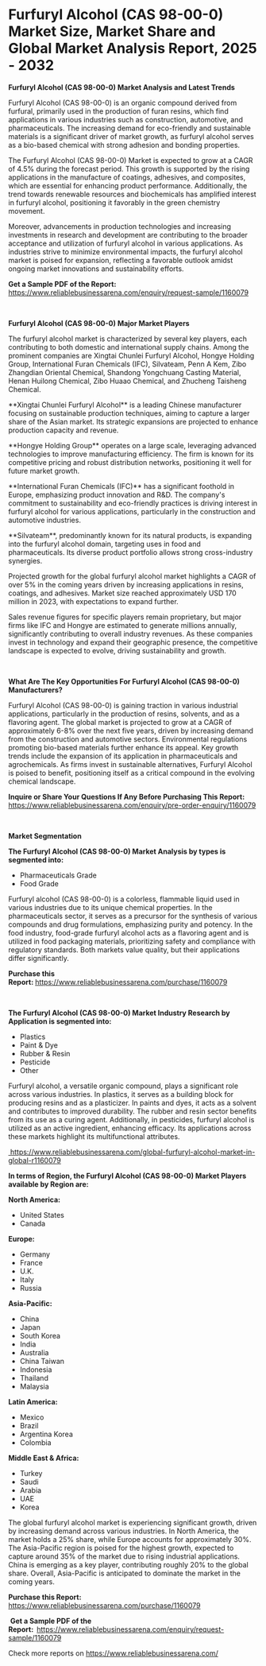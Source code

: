 <p><h1>Furfuryl Alcohol (CAS 98-00-0) Market Size, Market Share and Global Market Analysis Report, 2025 - 2032</h1></p><p><strong>Furfuryl Alcohol (CAS 98-00-0) Market Analysis and Latest Trends</strong></p>
<p><p>Furfuryl Alcohol (CAS 98-00-0) is an organic compound derived from furfural, primarily used in the production of furan resins, which find applications in various industries such as construction, automotive, and pharmaceuticals. The increasing demand for eco-friendly and sustainable materials is a significant driver of market growth, as furfuryl alcohol serves as a bio-based chemical with strong adhesion and bonding properties.</p><p>The Furfuryl Alcohol (CAS 98-00-0) Market is expected to grow at a CAGR of 4.5% during the forecast period. This growth is supported by the rising applications in the manufacture of coatings, adhesives, and composites, which are essential for enhancing product performance. Additionally, the trend towards renewable resources and biochemicals has amplified interest in furfuryl alcohol, positioning it favorably in the green chemistry movement.</p><p>Moreover, advancements in production technologies and increasing investments in research and development are contributing to the broader acceptance and utilization of furfuryl alcohol in various applications. As industries strive to minimize environmental impacts, the furfuryl alcohol market is poised for expansion, reflecting a favorable outlook amidst ongoing market innovations and sustainability efforts.</p></p>
<p><strong>Get a Sample PDF of the Report:&nbsp;</strong> <a href="https://www.reliablebusinessarena.com/enquiry/request-sample/1160079?utm_campaign=2992&utm_medium=2&utm_source=Github&utm_content=ia&utm_term=22032025&utm_id=furfuryl-alcohol-cas-98-00-0">https://www.reliablebusinessarena.com/enquiry/request-sample/1160079</a></p>
<p>&nbsp;</p>
<p><strong>Furfuryl Alcohol (CAS 98-00-0) Major Market Players</strong></p>
<p><p>The furfuryl alcohol market is characterized by several key players, each contributing to both domestic and international supply chains. Among the prominent companies are Xingtai Chunlei Furfuryl Alcohol, Hongye Holding Group, International Furan Chemicals (IFC), Silvateam, Penn A Kem, Zibo Zhangdian Oriental Chemical, Shandong Yongchuang Casting Material, Henan Huilong Chemical, Zibo Huaao Chemical, and Zhucheng Taisheng Chemical.</p><p>**Xingtai Chunlei Furfuryl Alcohol** is a leading Chinese manufacturer focusing on sustainable production techniques, aiming to capture a larger share of the Asian market. Its strategic expansions are projected to enhance production capacity and revenue.</p><p>**Hongye Holding Group** operates on a large scale, leveraging advanced technologies to improve manufacturing efficiency. The firm is known for its competitive pricing and robust distribution networks, positioning it well for future market growth.</p><p>**International Furan Chemicals (IFC)** has a significant foothold in Europe, emphasizing product innovation and R&D. The company's commitment to sustainability and eco-friendly practices is driving interest in furfuryl alcohol for various applications, particularly in the construction and automotive industries.</p><p>**Silvateam**, predominantly known for its natural products, is expanding into the furfuryl alcohol domain, targeting uses in food and pharmaceuticals. Its diverse product portfolio allows strong cross-industry synergies.</p><p>Projected growth for the global furfuryl alcohol market highlights a CAGR of over 5% in the coming years driven by increasing applications in resins, coatings, and adhesives. Market size reached approximately USD 170 million in 2023, with expectations to expand further.</p><p>Sales revenue figures for specific players remain proprietary, but major firms like IFC and Hongye are estimated to generate millions annually, significantly contributing to overall industry revenues. As these companies invest in technology and expand their geographic presence, the competitive landscape is expected to evolve, driving sustainability and growth.</p></p>
<p>&nbsp;</p>
<p><strong>What Are The Key Opportunities For Furfuryl Alcohol (CAS 98-00-0) Manufacturers?</strong></p>
<p><p>Furfuryl Alcohol (CAS 98-00-0) is gaining traction in various industrial applications, particularly in the production of resins, solvents, and as a flavoring agent. The global market is projected to grow at a CAGR of approximately 6-8% over the next five years, driven by increasing demand from the construction and automotive sectors. Environmental regulations promoting bio-based materials further enhance its appeal. Key growth trends include the expansion of its application in pharmaceuticals and agrochemicals. As firms invest in sustainable alternatives, Furfuryl Alcohol is poised to benefit, positioning itself as a critical compound in the evolving chemical landscape.</p></p>
<p><strong>Inquire or Share Your Questions If Any Before Purchasing This Report:</strong> <a href="https://www.reliablebusinessarena.com/enquiry/pre-order-enquiry/1160079?utm_campaign=2992&utm_medium=2&utm_source=Github&utm_content=ia&utm_term=22032025&utm_id=furfuryl-alcohol-cas-98-00-0">https://www.reliablebusinessarena.com/enquiry/pre-order-enquiry/1160079</a></p>
<p>&nbsp;</p>
<p><strong>Market Segmentation</strong></p>
<p><strong>The Furfuryl Alcohol (CAS 98-00-0) Market Analysis by types is segmented into:</strong></p>
<p><ul><li>Pharmaceuticals Grade</li><li>Food Grade</li></ul></p>
<p><p>Furfuryl alcohol (CAS 98-00-0) is a colorless, flammable liquid used in various industries due to its unique chemical properties. In the pharmaceuticals sector, it serves as a precursor for the synthesis of various compounds and drug formulations, emphasizing purity and potency. In the food industry, food-grade furfuryl alcohol acts as a flavoring agent and is utilized in food packaging materials, prioritizing safety and compliance with regulatory standards. Both markets value quality, but their applications differ significantly.</p></p>
<p><strong>Purchase this Report:&nbsp;</strong><a href="https://www.reliablebusinessarena.com/purchase/1160079?utm_campaign=2992&utm_medium=2&utm_source=Github&utm_content=ia&utm_term=22032025&utm_id=furfuryl-alcohol-cas-98-00-0">https://www.reliablebusinessarena.com/purchase/1160079</a></p>
<p>&nbsp;</p>
<p><strong>The Furfuryl Alcohol (CAS 98-00-0) Market Industry Research by Application is segmented into:</strong></p>
<p><ul><li>Plastics</li><li>Paint & Dye</li><li>Rubber & Resin</li><li>Pesticide</li><li>Other</li></ul></p>
<p><p>Furfuryl alcohol, a versatile organic compound, plays a significant role across various industries. In plastics, it serves as a building block for producing resins and as a plasticizer. In paints and dyes, it acts as a solvent and contributes to improved durability. The rubber and resin sector benefits from its use as a curing agent. Additionally, in pesticides, furfuryl alcohol is utilized as an active ingredient, enhancing efficacy. Its applications across these markets highlight its multifunctional attributes.</p></p>
<p><a href="https://www.reliablebusinessarena.com/global-furfuryl-alcohol-market-in-global-r1160079?utm_campaign=2992&utm_medium=2&utm_source=Github&utm_content=ia&utm_term=22032025&utm_id=furfuryl-alcohol-cas-98-00-0">&nbsp;https://www.reliablebusinessarena.com/global-furfuryl-alcohol-market-in-global-r1160079</a></p>
<p><strong>In terms of Region, the Furfuryl Alcohol (CAS 98-00-0) Market Players available by Region are:</strong></p>
<p>
    <p> <strong> North America: </strong>
        <ul>
            <li>United States</li>
            <li>Canada</li>
        </ul>
        </p> 
    <p> <strong> Europe: </strong>
        <ul>
            <li>Germany</li>
            <li>France</li>
            <li>U.K.</li>
            <li>Italy</li>
            <li>Russia</li>
        </ul>
        </p> 
    <p> <strong> Asia-Pacific: </strong>
        <ul>
            <li>China</li>
            <li>Japan</li>
            <li>South Korea</li>
            <li>India</li>
            <li>Australia</li>
            <li>China Taiwan</li>
            <li>Indonesia</li>
            <li>Thailand</li>
            <li>Malaysia</li>
        </ul>
        </p> 
    <p> <strong> Latin America: </strong>
        <ul>
            <li>Mexico</li>
            <li>Brazil</li>
            <li>Argentina Korea</li>
            <li>Colombia</li>
        </ul>
        </p> 
    <p> <strong> Middle East & Africa: </strong>
        <ul>
            <li>Turkey</li>
            <li>Saudi</li>
            <li>Arabia</li>
            <li>UAE</li>
            <li>Korea</li>
        </ul>
    </p>
    </p>
<p><p>The global furfuryl alcohol market is experiencing significant growth, driven by increasing demand across various industries. In North America, the market holds a 25% share, while Europe accounts for approximately 30%. The Asia-Pacific region is poised for the highest growth, expected to capture around 35% of the market due to rising industrial applications. China is emerging as a key player, contributing roughly 20% to the global share. Overall, Asia-Pacific is anticipated to dominate the market in the coming years.</p></p>
<p><strong>Purchase this Report: </strong><a href="https://www.reliablebusinessarena.com/purchase/1160079?utm_campaign=2992&utm_medium=2&utm_source=Github&utm_content=ia&utm_term=22032025&utm_id=furfuryl-alcohol-cas-98-00-0">https://www.reliablebusinessarena.com/purchase/1160079</a></p>
<p>&nbsp;<strong>Get a Sample PDF of the Report:&nbsp;&nbsp;</strong><a href="https://www.reliablebusinessarena.com/enquiry/request-sample/1160079?utm_campaign=2992&utm_medium=2&utm_source=Github&utm_content=ia&utm_term=22032025&utm_id=furfuryl-alcohol-cas-98-00-0">https://www.reliablebusinessarena.com/enquiry/request-sample/1160079</a></p>
<p><strong></strong></p>
<p>Check more reports on <a href="https://www.reliablebusinessarena.com/?utm_campaign=2992&utm_medium=2&utm_source=Github&utm_content=ia&utm_term=22032025&utm_id=furfuryl-alcohol-cas-98-00-0">https://www.reliablebusinessarena.com/</a></p>